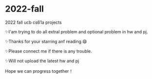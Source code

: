 # 2022-fall
2022 fall ucb cs61a projects

✨I'am trying to do all extral problem and optional problem in hw and pj.

✨Thanks for your starring anf reading.😄

✨Please connect me if there is any trouble.

✨Will not upload the latest hw and pj


Hope we can progress together！
